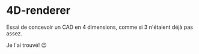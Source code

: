 # 4D-renderer
Essai de concevoir un CAD en 4 dimensions, comme si 3 n'étaient déjà pas assez.


Je l'ai trouvé! 😉
